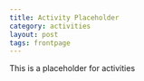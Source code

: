 ```yaml
---
title: Activity Placeholder
category: activities
layout: post
tags: frontpage
---
```


This is a placeholder for activities